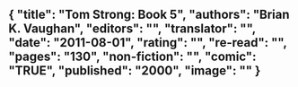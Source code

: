 {
 "title": "Tom Strong: Book 5",
 "authors": "Brian K. Vaughan",
 "editors": "",
 "translator": "",
 "date": "2011-08-01",
 "rating": "",
 "re-read": "",
 "pages": "130",
 "non-fiction": "",
 "comic": "TRUE",
 "published": "2000",
 "image": ""
}
---

